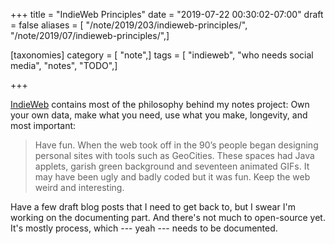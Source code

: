 +++
title = "IndieWeb Principles"
date = "2019-07-22 00:30:02-07:00"
draft = false
aliases = [ "/note/2019/203/indieweb-principles/", "/note/2019/07/indieweb-principles/",]

[taxonomies]
category = [ "note",]
tags = [ "indieweb", "who needs social media", "notes", "TODO",]

+++

[IndieWeb][] contains most of the philosophy behind my notes project: Own your
own data, make what you need, use what you make, longevity, and most important:

[IndieWeb]: https://indieweb.org/

> Have fun. When the web took off in the 90’s people began designing personal
> sites with tools such as GeoCities. These spaces had Java applets, garish
> green background and seventeen animated GIFs. It may have been ugly and badly
> coded but it was fun. Keep the web weird and interesting.

Have a few draft blog posts that I need to get back to, but I swear I'm working
on the documenting part. And there's not much to open-source yet. It's mostly
process, which --- yeah --- needs to be documented.
